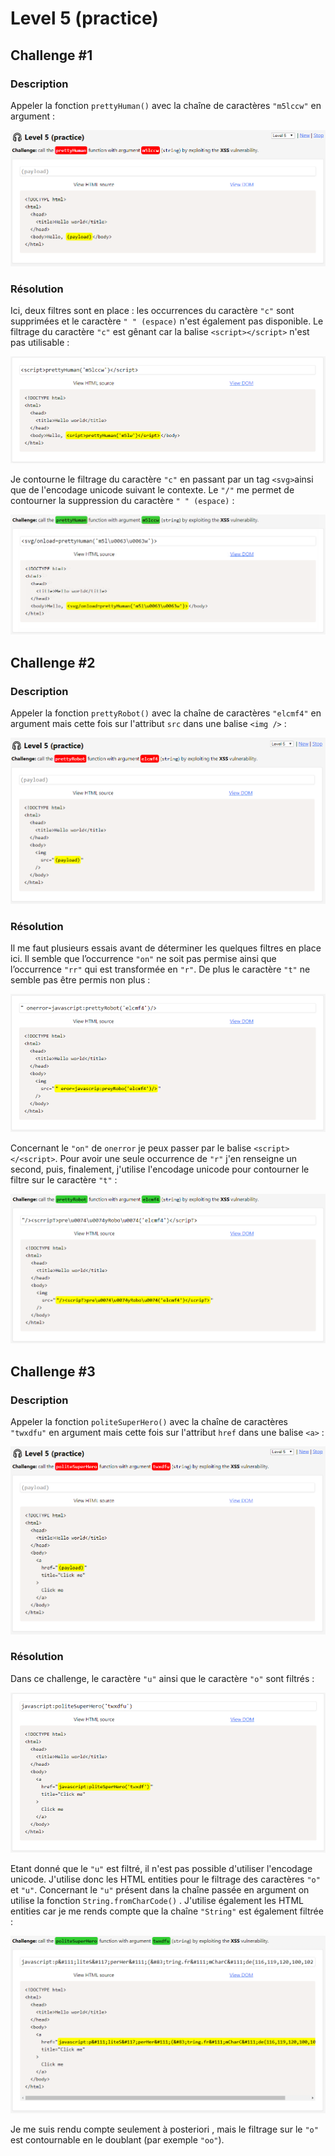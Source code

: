 # Level 5 (practice)

## Challenge #1

### Description

Appeler la fonction `prettyHuman()` avec la chaîne de caractères `"m5lccw"` en argument :

![](../../../.gitbook/assets/fb47e14cc50b2150eefeb8f5a70473f7.png)

### Résolution

Ici, deux filtres sont en place : les occurrences du caractère `"c"` sont supprimées et le caractère `" " (espace)` n'est également pas disponible. Le filtrage du caractère `"c"` est gênant car la balise `<script></script>` n'est pas utilisable :

![](../../../.gitbook/assets/99533f26bcb0f0dc30be7ecd5468b8b3.png)

Je contourne le filtrage du caractère `"c"` en passant par un tag `<svg>`ainsi que de l'encodage unicode suivant le contexte. Le `"/"` me permet de contourner la suppression du caractère `" " (espace)` :

![](../../../.gitbook/assets/f57fe3417e199719c0c63b030528c50f.png)

## Challenge #2

### Description

Appeler la fonction `prettyRobot()` avec la chaîne de caractères `"elcmf4"` en argument mais cette fois sur l'attribut `src` dans une balise `<img />` :

![](../../../.gitbook/assets/1ea837cb58255119c63c0062f48f2a4b.png)

### Résolution

Il me faut plusieurs essais avant de déterminer les quelques filtres en place ici. Il semble que l’occurrence `"on"` ne soit pas permise ainsi que l’occurrence `"rr"` qui est transformée en `"r"`. De plus le caractère `"t"` ne semble pas être permis non plus :

![](../../../.gitbook/assets/c7fa03cbe2d3c98581db70fa31c5ba2e.png)

Concernant le `"on"` de `onerror` je peux passer par le balise `<script></<script>`. Pour avoir une seule occurrence de `"r"` j'en renseigne un second, puis, finalement, j'utilise l'encodage unicode pour contourner le filtre sur le caractère `"t"` :

![](../../../.gitbook/assets/be28df2a6a27f4a6ac51cc82d483c447.png)

## Challenge #3

### Description

Appeler la fonction `politeSuperHero()` avec la chaîne de caractères `"twxdfu"` en argument mais cette fois sur l'attribut `href` dans une balise `<a>` :

![](../../../.gitbook/assets/5aa17e12154645053e5b191a6197345d.png)

### Résolution

Dans ce challenge, le caractère `"u"` ainsi que le caractère `"o"` sont filtrés :

![](../../../.gitbook/assets/92f35925b895f58e15fb170dc43f5ab7.png)

Etant donné que le `"u"` est filtré, il n'est pas possible d'utiliser l'encodage unicode. J'utilise donc les HTML entities pour le filtrage des caractères `"o"` et `"u"`. Concernant le `"u"` présent dans la chaîne passée en argument on utilise la fonction `String.fromCharCode()` . J'utilise également les HTML entities car je me rends compte que la chaîne `"String"` est également filtrée :

![](../../../.gitbook/assets/3b161555d0facb03956540bec8f16573.png)

Je me suis rendu compte seulement à posteriori , mais le filtrage sur le `"o"` est contournable en le doublant (par exemple `"oo"`).
